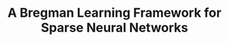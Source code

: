 ---
permalink: /publications/BregmanLearning/
title: "A Bregman Learning Framework for Sparse Neural Networks"
header:
  overlay_image: /assets/img/Encoder_og.png
  overlay_filter: "0.5"
  teaser: /assets/img/SNN_th.png
publication_info:
  status: "preprint"
  author: "Leon Bungert, Tim Roith, Daniel Tenbrinck, Martin Burger"
  preprint: "https://arxiv.org/abs/2105.04319"
  year: "2021"
---